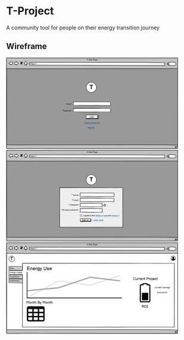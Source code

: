 # T-Project
A community tool for people on their energy transition journey


## Wireframe

<span><img src="https://github.com/Op-Design/T-Project/blob/main/Wireframes/Draft%201%20Images/Login.png" alt="wireframe image png" style="width:230;height:244px;"></span>
<span><img src="https://github.com/Op-Design/T-Project/blob/main/Wireframes/Draft%201%20Images/Sign%20Up.png" alt="wireframe image png" style="width:230;height:244px;"></span>
<span><img src="https://github.com/Op-Design/T-Project/blob/main/Wireframes/Draft%201%20Images/Energy%20Usage.png" alt="wireframe image png" style="width:230;height:244px;"></span>
